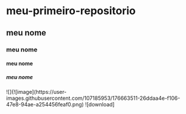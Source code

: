 # meu-primeiro-repositorio
## meu nome
### meu nome
#### meu nome
##### meu nome
<meu nome>
![]{![image](https://user-images.githubusercontent.com/107185953/176663511-26ddaa4e-f106-47e8-94ae-a254456feaf0.png)
![download]

